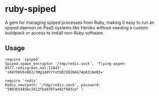 # ruby-spiped

A gem for managing spiped processes from Ruby, making it easy to run an spiped
daemon on PaaS systems like Heroku without needing a custom buildpack or access
to install non-Ruby software.

## Usage

    require 'spiped'
    Spiped.spawn_encryptor '/tmp/redis.sock', 'flying-aspen-6577.redisgreen.net:11043', 's84YhKV6s8D2/3Mg1ddYrYutUQJIB1N4G74p83iAeBI='

    require 'redis'
    Redis.new(path: '/tmp/redis.sock', password: "5903b5485bc2412fba076fa492f603ce" )


